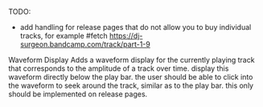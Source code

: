 TODO:

- add handling for release pages that do not allow you to buy individual tracks, for example #fetch https://dj-surgeon.bandcamp.com/track/part-1-9


Waveform Display
Adds a waveform display for the currently playing track that corresponds to the amplitude of a track over time.  display this waveform directly below the play bar. the user should be able to click into the waveform to seek around the track, similar as to the play bar.  this only should be implemented on release pages.
